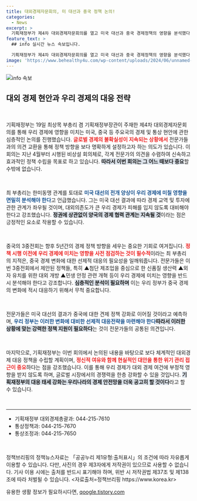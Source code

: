 ```yaml
---
title: 대외경제자문회의, 미 대선과 중국 정책 논의!
categories:
  - News
excerpt: >
  기획재정부가 제4차 대외경제자문회의를 열고 미국 대선과 중국 경제정책의 영향을 분석했다. 전문가들은 선제적 대응 전략의 필요성을 강조하며, 한국 경제에 미칠 파급효과를 주의 깊게 살펴봐야 한다고 경고했다.
feature_text: >
  ## info 실시간 뉴스 속보입니다.

  기획재정부가 제4차 대외경제자문회의를 열고 미국 대선과 중국 경제정책의 영향을 분석했다. 전문가들은 선제적 대응 전략의 필요성을 강조하며, 한국 경제에 미칠 파급효과를 주의 깊게 살펴봐야 한다고 경고했다.
image: 'https://www.behealthy4u.com/wp-content/uploads/2024/06/unnamed-file.png'
---
```


<p><img src="https://www.behealthy4u.com/wp-content/uploads/2024/06/unnamed-file.png" alt="info 속보" /></p>

<h2 data-ke-size="size26">대외 경제 현안과 우리 경제의 대응 전략</h2>

<p data-ke-size="size16">&nbsp;</p>

<p>기획재정부는 19일 최상목 부총리 겸 기획재정부장관이 주재한 제4차 대외경제자문회의를 통해 우리 경제에 영향을 미치는 미국, 중국 등 주요국의 경제 및 통상 현안에 관한 심층적인 논의를 진행했습니다. <b><span style="color: #ee2323;">글로벌 경제의 불확실성이 지속되는 상황에서</span></b> 전문가들과의 의견 교환을 통해 정책 방향을 보다 명확하게 설정하고자 하는 의도가 있습니다. 이 회의는 지난 4월부터 시행된 비상설 회의체로, 각계 전문가의 의견을 수렴하여 신속하고 효과적인 정책 수립을 목표로 하고 있습니다. <b><span style="background-color: #21538527;">따라서 이번 회의는 그 어느 때보다 중요</span></b>할 수밖에 없습니다.</p>

<p data-ke-size="size16">&nbsp;</p>

<p>최 부총리는 한미동맹 관계를 토대로 <b><span style="color: #1a5490;">미국 대선의 전개 양상이 우리 경제에 미칠 영향을 면밀히 분석해야 한다</span></b>고 언급했습니다. 그는 미국 대선 결과에 따라 경제 교역 및 투자에 관한 관계가 좌우될 것이며, 대외의존도가 큰 우리 경제가 피해를 입지 않도록 대비해야 한다고 강조했습니다. <b><span style="background-color: #21538527;">정권에 상관없이 양국의 경제 협력 관계는 지속될 것</span></b>이라는 점은 긍정적인 요소로 작용할 수 있습니다.</p>

<p data-ke-size="size16">&nbsp;</p>

<p>중국의 3중전회는 향후 5년간의 경제 정책 방향을 세우는 중요한 기회로 여겨집니다. <b><span style="color: #ee2323;">정책 시행 이전에 우리 경제에 미치는 영향을 사전 점검하는 것이 필수적</span></b>이라는 최 부총리의 지적은, 중국 경제 변화에 대한 선제적 대응의 필요성을 일깨워줍니다. 전문가들은 이번 3중전회에서 제안된 정책들, 특히 ▲첨단 제조업을 중심으로 한 신품질 생산력 ▲외자 유치를 위한 대외 개방 ▲민생 안정 관련 개혁 등이 우리 경제에 미치는 영향을 반드시 분석해야 한다고 강조합니다. <b><span style="background-color: #21538527;">심층적인 분석이 필요하며</span></b> 이는 우리 정부가 중국 경제의 변화에 적시 대응하기 위해서 무척 중요합니다.</p>

<p data-ke-size="size16">&nbsp;</p>

<p>전문가들은 미국 대선의 결과가 중국에 대한 견제 정책 강화로 이어질 것이라고 예측하며, <b><span style="color: #1a5490;">우리 정부는 이러한 변화에 대비한 선제적 대응전략을 마련해야 한다</span></b고 주장합니다. 또한, 미국과 중국 간의 경쟁이 심화됨에 따라 우리 경제의 대외 의존도를 높이는 정책적 방향성도 제시되었으며, 이것은 향후 경제 안정성을 위한 중요한 요소로 자리잡을 것입니다. <b><span style="background-color: #21538527;">따라서 이러한 상황에 맞는 강력한 정책 지원이 필요하다</span></b>는 것이 전문가들의 공통된 의견입니다.</p>

<p data-ke-size="size16">&nbsp;</p>

<p>마지막으로, 기획재정부는 이번 회의에서 논의된 내용을 바탕으로 보다 체계적인 대외경제 대응 정책을 수립할 계획이며, <b><span style="color: #ee2323;">정신적 여유와 함께 현실적인 대안을 통한 위기 관리 접근이 중요</span></b>하다는 점을 강조했습니다. 이를 통해 우리 경제가 대외 경제 여건에 부정적 영향을 받지 않도록 하며, 글로벌 시장에서의 경쟁력을 한층 강화할 수 있을 것입니다. <b><span style="background-color: #21538527;">기획재정부의 대응 태세 강화는 우리나라의 경제 안전망을 더욱 공고히 할 것이다</span></b>라고 할 수 있습니다.</p>

<p data-ke-size="size16">&nbsp;</p>

<hr />

<ul>
<li>기획재정부 대외경제총괄과: 044-215-7610</li>
<li>통상정책과: 044-215-7670</li>
<li>통상조정과: 044-215-7650</li>
</ul>

<p data-ke-size="size16">&nbsp;</p>

<p>정책브리핑의 정책뉴스자료는 「공공누리 제1유형:출처표시」의 조건에 따라 자유롭게 이용할 수 있습니다. 다만, 사진의 경우 제3자에게 저작권이 있으므로 사용할 수 없습니다. 기사 이용 시에는 출처를 반드시 표기해야 하며, 위반 시 저작권법 제37조 및 제138조에 따라 처벌될 수 있습니다. &lt;자료출처=정책브리핑 https://www.korea.kr></p>
유용한 생활 정보가 필요하시다면, <a href="https://qoogle.tistory.com" rel="dofollow">qoogle.tistory.com</a>


